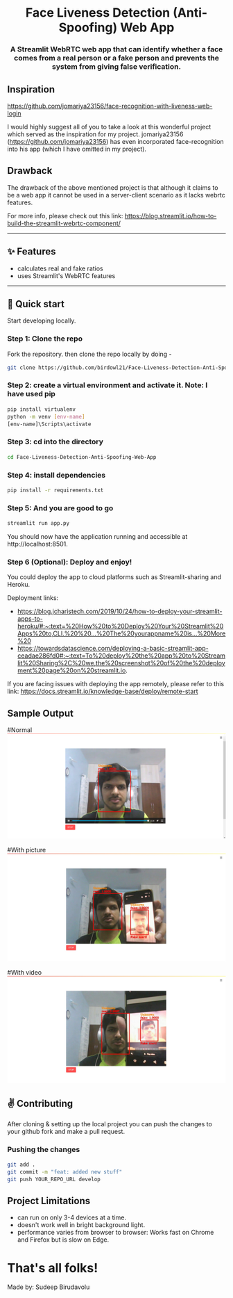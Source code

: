 <center>

# Face Liveness Detection (Anti-Spoofing) Web App


### A Streamlit WebRTC web app that can identify whether a face comes from a real person or a fake person and prevents the system from giving false verification.

</center>

## Inspiration

https://github.com/jomariya23156/face-recognition-with-liveness-web-login

I would highly suggest all of you to take a look at this wonderful project which served as the inspiration for my project. jomariya23156 (https://github.com/jomariya23156) has even incorporated face-recognition into his app (which I have omitted in my project).

## Drawback
	
The drawback of the above mentioned project is that although it claims to be a web app it cannot be used in a server-client scenario as it lacks webrtc features.

For more info, please check out this link:
https://blog.streamlit.io/how-to-build-the-streamlit-webrtc-component/

</center>
<hr>

## ✨ Features

- calculates real and fake ratios
- uses Streamlit's WebRTC features
<hr>

## :rocket: Quick start

Start developing locally.

### Step 1: Clone the repo

Fork the repository. then clone the repo locally by doing -

```sh
git clone https://github.com/birdowl21/Face-Liveness-Detection-Anti-Spoofing-Web-App.git
```

### Step 2: create a virtual environment and activate it. Note: I have used pip

```sh
pip install virtualenv
python -m venv [env-name]
[env-name]\Scripts\activate 
```

### Step 3: cd into the directory

```sh
cd Face-Liveness-Detection-Anti-Spoofing-Web-App
```

### Step 4: install dependencies

```sh
pip install -r requirements.txt
```
 
### Step 5: And you are good to go
```sh
streamlit run app.py
```
You should now have the application running and accessible at http://localhost:8501.


### Step 6 (Optional): Deploy and enjoy!

You could deploy the app to cloud platforms such as Streamlit-sharing and Heroku.

Deployment links:
- https://blog.jcharistech.com/2019/10/24/how-to-deploy-your-streamlit-apps-to-heroku/#:~:text=%20How%20to%20Deploy%20Your%20Streamlit%20Apps%20to,CLI.%20%20...%20The%20yourappname%20is...%20More%20
- https://towardsdatascience.com/deploying-a-basic-streamlit-app-ceadae286fd0#:~:text=To%20deploy%20the%20app%20to%20Streamlit%20Sharing%2C%20we,the%20screenshot%20of%20the%20deployment%20page%20on%20streamlit.io.

If you are facing issues with deploying the app remotely, please refer to this link:
https://docs.streamlit.io/knowledge-base/deploy/remote-start


## Sample Output
	
#Normal
![Alt Image text](/test_pics/normal.png?raw=true "Normal")

#With picture
![Alt Image text](/test_pics/with_pic.jpeg?raw=true "With picture")

#With video
![Alt Image text](/test_pics/with_video.jpeg?raw=true "With video")



## :v: Contributing

After cloning & setting up the local project you can push the changes to your github fork and make a pull request.


### Pushing the changes

```bash
git add .
git commit -m "feat: added new stuff"
git push YOUR_REPO_URL develop
```

## Project Limitations
- can run on only 3-4 devices at a time.
- doesn't work well in bright background light.
- performance varies from browser to browser: Works fast on Chrome and Firefox but is slow on Edge.


# That's all folks!

Made by: Sudeep Birudavolu
